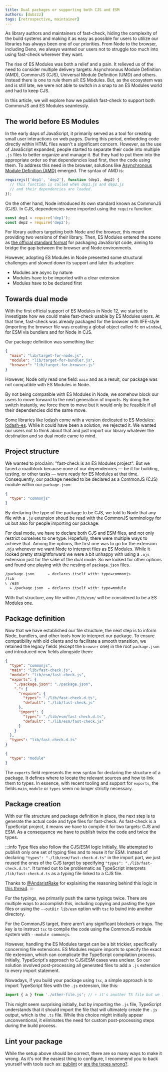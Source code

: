 ```yaml
---
title: Dual packages or supporting both CJS and ESM
authors: [dubzzz]
tags: [retrospective, maintainer]
---
```


As library authors and maintainers of fast-check, hiding the complexity of the build systems and making it as easy as possible for users to utilize our libraries has always been one of our priorities. From Node to the browser, including Deno, we always wanted our users not to struggle too much into using fast-check wherever they want.

The rise of ES Modules was both a relief and a pain. It relieved us of the need to consider multiple delivery targets: Asynchronous Module Definition (AMD), CommonJS (CJS), Universal Module Definition (UMD) and others. Instead there is one to rule them all: ES Modules. But, as the ecosystem was and is still late, we were not able to switch in a snap to an ES Modules world and had to keep CJS.

In this article, we will explore how we publish fast-check to support both CommonJS and ES Modules seamlessly.

<!--truncate-->

## The world before ES Modules

In the early days of JavaScript, it primarily served as a tool for creating small user interactions on web pages. During this period, embedding code directly within HTML files wasn't a significant concern. However, as the use of JavaScript expanded, people started to separate their code into multiple `.js` files to better organize and manage it. But they had to put them into the appropriate order so that dependencies load first, then the code using them. To address this need in the browser, solutions like [Asynchronous Module Definition (AMD)](https://requirejs.org/docs/whyamd.html) emerged. The syntax of AMD is:

```js
requirejs(['dep1', 'dep2'], function (dep1, dep2) {
  // This function is called when dep1.js and dep2.js
  // and their dependencies are loaded.
});
```

On the other hand, Node introduced its own standard known as CommonJS (CJS). In CJS, dependencies were imported using the `require` function:

```js
const dep1 = require('dep1');
const dep2 = require('dep2');
```

For library authors targeting both Node and the browser, this meant providing two versions of their library. Then, ES Modules entered the scene as [the official standard format](https://tc39.github.io/ecma262/#sec-modules) for packaging JavaScript code, aiming to bridge the gap between the browser and Node environments.

However, adopting ES Modules in Node presented some structural challenges and slowed down its support and later its adoption:

- Modules are async by nature
- Modules have to be imported with a clear extension
- Modules have to be declared first

## Towards dual mode

With the first official support of ES Modules in Node 12, we started to investigate how we could make fast-check usable by ES Modules users. At that time, fast-check was already packaged for the browser with IIFE-style (importing the browser file was creating a global object called `fc` on `window`), for ESM via bundlers and for Node in CJS.

Our package definition was something like:

```json
{
  "main": "lib/target-for-node.js",
  "module": "lib/target-for-bundler.js",
  "browser": "lib/target-for-browser.js"
}
```

However, Node only read one field: `main` and as a result, our package was not compatible with ES Modules in Node.

By not being compatible with ES Modules in Node, we somehow block our users to move forward to the next generation of imports. By doing the switch instantly, we force them to move but it would only be feasible if all their dependencies did the same move.

Some libraries like [lodash](https://lodash.com/) come with a version dedicated to ES Modules: [lodash-es](https://www.npmjs.com/package/lodash-es). While it could have been a solution, we rejected it. We wanted our users not to think about that and just import our library whatever the destination and so dual mode came to mind.

## Project structure

We wanted to proclaim: "fast-check is an ES Modules project". But we faced a roadblock because none of our dependencies — be it for building, testing, or other tasks — were ready for ES Modules at that time. Consequently, our package needed to be declared as a CommonJS (CJS) module within our `package.json`:

```json
{
  "type": "commonjs"
}
```

By declaring the type of the package to be CJS, we told to Node that any file with a `.js` extension shoud be read with the CommonJS terminology for us but also for people importing our package.

For dual mode, we have to declare both CJS and ESM files, and not only restrict ourselves to one type. Hopefully, there were multiple ways to achieve that. Among the options, the first one was to go for the extension `.mjs` whenever we want Node to interpret files as ES Modules. While it looked pretty straightforward we were a bit unhappy with using a `.mjs` extension just for the sake of the dual mode. So we looked for other options and found one playing with the nesting of `package.json` files.

```txt
/package.json      ← declares itself with: type=commonjs
/lib
↳ /esm
  ↳ /package.json  ← declares itself with: type=module
```

With that structure, any file within `/lib/esm/` will be considered to be a ES Modules one.

## Package definition

Now that we have established our file structure, the next step is to inform Node, bundlers, and other tools how to interpret our package. To ensure compatibility with old clients and to facilitate a smooth transition, we retained the legacy fields (except the `browser` one) in the root `package.json` and introduced new fields alongside them:

```json title="package.json"
{
  "type": "commonjs",
  "main": "lib/fast-check.js",
  "module": "lib/esm/fast-check.js",
  "exports": {
    "./package.json": "./package.json",
    ".": {
      "require": {
        "types": "./lib/fast-check.d.ts",
        "default": "./lib/fast-check.js"
      },
      "import": {
        "types": "./lib/esm/fast-check.d.ts",
        "default": "./lib/esm/fast-check.js"
      }
    }
  },
  "types": "lib/fast-check.d.ts"
}
```

```json title="lib/esm/package.json"
{
  "type": "module"
}
```

The `exports` field represents the new syntax for declaring the structure of a package. It defines where to locate the relevant sources and how to link them to types. In essence, with recent tooling and support for `exports`, the fields `main`, `module` or `types` seem no longer strictly necessary.

## Package creation

With our file structure and package definition in place, the next step is to generate the actual code and type files for fast-check. As fast-check is a TypeScript project, it means we have to compile it for two targets: CJS and ESM. As a consequence we have to publish twice the code and twice the types.

:::info Type files also follow the CJS/ESM logic
Initially, We attempted to publish only one set of typing files and to reuse it for ESM. Instead of declaring `"types": "./lib/esm/fast-check.d.ts"` in the import part, we just reused the ones of the CJS target by specifying `"types": "./lib/fast-check.d.ts"`. It turned out to be problematic as TypeScript interprets `/lib/fast-check.d.ts` as a typing file linked to a CJS file.

Thanks to [@AndaristRake](https://twitter.com/AndaristRake) for explaining the reasoning behind this logic in [this thread](https://twitter.com/AndaristRake/status/1695549037556949344).
:::

For the typings, we primarily push the same typings twice. There are multiple ways to accomplish this, including copying and pasting the type files or using the `--outDir lib/esm` option with `tsc` to buind into another directory.

For the CommonJS target, there aren't any significant blockers or traps. The key is to instruct `tsc` to compile the code using the CommonJS module system with `--module commonjs`.

However, handling the ES Modules target can be a bit trickier, specifically concerning file extensions. ES Modules require imports to specify the exact file extension, which can complicate the TypeScript compilation process. Initially, TypeScript's approach to CJS/ESM cases was unclear. So our solution involved post-processing all generated files to add a `.js` extension to every import statement.

Nowadays, if you build your package using `tsc`, a simple approach is to import TypeScript files with the `.js` extension, like this:

```ts file="my-file.ts"
import { a } from './other-file.js'; // ← it's another TS file but we import it with the JS extension
```

This might seem surprising initially, but by importing the `.js` file, TypeScript understands that it should import the file that will ultimately create the `.js` output, which is the `.ts` file. While this choice might initially appear unconventional, it eliminates the need for custom post-processing steps during the build process.

## Lint your package

While the setup above should be correct, there are so many ways to make it wrong. As it's not the easiest thing to configure, I recommend you to back yourself with tools such as: [publint](https://publint.dev/) or [are the types wrong?](https://arethetypeswrong.github.io/).
